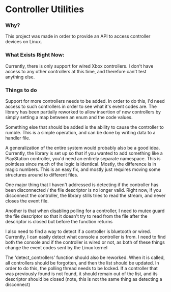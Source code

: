# Controller Utilities

### Why?
This project was made in order to provide an API to access controller devices on Linux. 

### What Exists Right Now:
Currently, there is only support for wired Xbox controllers. I don't have access to any other controllers 
at this time, and therefore can't test anything else.

### Things to do
Support for more controllers needs to be added. In order to do this, I'd need access to such controllers in order
to see what it's event codes are. The library has been partially reworked to allow insertion of new controllers by
simply setting a map between an enum and the code values.

Something else that should be added is the ability to cause the controller to rumble.
This is a simple operation, and can be done by writing data to a handler file.  
  
A generalization of the entire system would probably also be a good idea. Currently, the library
is set up so that if you wanted to add something like a PlayStation controller, you'd need
an entirely separate namespace. This is pointless since much of the logic is identical. Mostly,
the difference is in magic numbers. This is an easy fix, and mostly just requires moving some structures
around to different files.

One major thing that I haven't addressed is detecting if the controller has been disconnected / the file descriptor is no longer valid. 
Right now, if you disconnect the controller, the library stills tries to read the stream, and never closes the event file.

Another is that when disabling polling for a controller, I need to mutex guard the file descriptor so that it doesn't try to read
from the file after the descriptor is closed but before the function returns

I also need to find a way to detect if a controller is bluetooth or wired. Currently, I can easily detect what console
a controller is from. I need to find both the console and if the controller is wired or not, as both of these things change
the event codes sent by the Linux kernel

The 'detect_controllers' function should also be reworked. When it is called, all controllers should be forgotten,
and then the list should be updated. In order to do this, the polling thread needs to be locked. If a controller
that was previously found is not found, it should remain out of the list, and its descriptor should be closed 
(note, this is not the same thing as detecting a disconnect)

